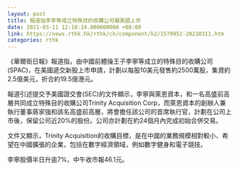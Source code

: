 ```yaml
---
layout: post
title: 報道指李寧等成立特殊目的收購公司擬美國上市
date: 2021-03-11 12:18:14.000000000 +08:00
link: https://news.rthk.hk/rthk/ch/component/k2/1579952-20210311.htm
categories: rthk
---
```


《華爾街日報》報道指，由中國前體操王子李寧等成立的特殊目的收購公司(SPAC)，在美國遞交新股上市申請，計劃以每股10美元發售約2500萬股，集資約2.5億美元，折合約19.5億港元。

報道引述提交予美國證交會(SEC)的文件顯示，李寧與萊恩資本，和一名高盛前高層共同成立特殊目的收購公司Trinity Acquisition Corp，而萊恩資本的創辦人兼執行董事蔣家強和該名高盛前高層，將會擔任該公司的首席執行官，計劃在公司上市後，保留公司近20%的股份。公司亦計劃在約24個月內完成初始合併交易。

文件又顯示，Trinity Acquisition的收購目標，是在中國的業務規模相對較小、希望在中國擴張的企業，包括在數字經濟領域，例如數字健身和電子競技。

李寧股價半日升逾7%，中午收市報46.1元。

